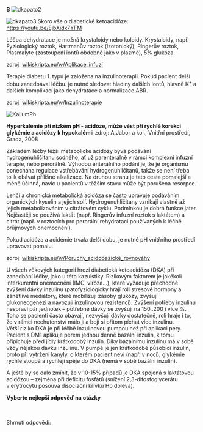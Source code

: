 
<div class="w3-row">
<div class="w3-half">


<bdl-tabs idlist="patogeneze,krystaloidy,inzulin,kalemie,ABR,ketoacidoza,ketoacidoza2" 
  titlelist="Patogeneze,Léčba dehydratace,Léčba hyperglykémie,Léčba kalémie,Léčba poruchy ABR,Ketoacidóza,DKA 2"></bdl-tabs>
<div class="w3-sand w3-large w3-padding w3-margin">  
<div id="patogeneze">

**B**
![dkapato2](dkapato2.png)

![dkapato3](dkapato3.png)
Skoro vše o diabetické ketoacidóze: https://youtu.be/EjbXidx7YFM

</div>
<div id="krystaloidy">
Léčba dehydratace je možná krystaloidy nebo koloidy. Krystaloidy, např. Fyziologický roztok, Hartmanův roztok (izotonický), Ringerův roztok, Plasmalyte (zastoupení iontů obdobné jako v plazmě), 5% glukóza. 

zdroj: <a href="https://www.wikiskripta.eu/w/Aplikace_infuz%C3%AD#Krystaloidy" target="_blank">wikiskripta.eu/w/Aplikace_infuzí</a>

</div>
<div id="inzulin">
Terapie diabetu 1. typu je založena na inzulinoterapii. Pokud pacient delší dobu zanedbával léčbu. je nutné sledovat hladiny dalších iontů, hlavně K<sup>+</sup> a dalších komplikací jako dehydratace a normalizace ABR.

zdroj: <a href="https://www.wikiskripta.eu/w/Inzulinoterapie" target="_blank">wikiskripta.eu/w/Inzulinoterapie</a>

</div>
<!--div id="glykemie">
Pokles glykémie musí být postupný – 2,5-4,5 mmol/L za hodinu maximálně!!! Jde o to aby se předešlo rozvoji mozkového edému. Nutná je i pravidelná monitorace iontů – ze začátku i několikrát denně, aby se preventoval shift do hypokalémie. Infuze inzulinu musí být následně při dostatečném poklesu glykémie a kália doplněny i infuze iontů – viz. níže. Cílová glykémie (tj. normální hodnoty) by měla být dosažena postupně během 24 – 48 hodin.
</div-->
<div id="kalemie">

![KaliumPh](KaliumPh.png)

**Hyperkalémie při nízkém pH - acidóze, může vést při rychlé korekci glykémie a acidózy k hypokalémii**
zdroj: A.Jabor a kol., Vnitřní prostředí, Grada, 2008
<!--
Při nízké kalémii se zahajuje podávání inzulinu až po doplnění hladiny kalia k hodnotám, která se blíží dolní hranici referenčních hodnot (tj. ~ 3,8 mmol/L)

ATB – nejprve empiricky, poté dle citlivosti.

Náhrada iontů: zejména K+ - administrovat opatrně, protože inzulin navodí přesun (shift) K+ do buněk – dle EKG má vstupně změny, které souvisí s vysokou hladinou K+ extracelulárně! Vyčkat normalizace hladin a normalizace EKG – na něm vysoké hrotnaté T (Eiffel tower tvar), i když není přítomna bradykardie…. Může být dáno i lehkou teplotou a hypotenzí! Následně substituovat a zabránit hypokalémii, která má také kardiovaskulární rizika!-->
</div>
<div id="ABR">
Základem léčby těžší metabolické acidózy bývá podávání hydrogenuhličitanu sodného, ať už parenterálně v rámci komplexní infuzní terapie, nebo perorálně. Výhodou enterálního podání je, že je organismu ponechána regulace vstřebávání hydrogenuhličitanů, takže se není třeba tolik obávat přílišné alkalizace. Na druhou stranu je tato cesta pomalejší a méně účinná, navíc u pacientů v těžším stavu může být porušena resorpce.

Lehčí a chronická metabolická acidóza se často upravuje podáváním organických kyselin a jejich solí. Hydrogenuhličitany vznikají vlastně až jejich metabolizováním v citrátovém cyklu. Podmínkou je dobrá funkce jater. Nejčastěji se používá laktát (např. Ringerův infuzní roztok s laktátem) a citrát (např. v roztocích pro perorální rehydrataci používaných k léčbě průjmových onemocnění).

Pokud acidóza a acidémie trvala delší dobu, je nutné pH vnitřního prostředí upravovat pomalu. 

zdroj: <a href="https://www.wikiskripta.eu/w/Poruchy_acidobazick%C3%A9_rovnov%C3%A1hy" target="_blank">wikiskripta.eu/w/Poruchy_acidobazické_rovnováhy</a>
<!--Management ABR poruchy: podávání inzulinu s i.v. tekutinami a náhradou elektrolytů a udržováním jejich normálních hodnot povede k postupnému snížení prodkce ketolátek a stabilizaci glykémie a utilizaci glukózy, což navodí i postupnou korekci metabolické acidózy. ASTRUP by se měl provádět alespoň á 6 hodin do normalizace – ideálně arteriální.

Přechod na s.c. inzulin – poučit pacientku, musí režim dodržovat, aby se zabránilo opětovné komplikaci DKA, nutnost sledovat pacientku u diabetologa. Nutno glykémie pravidelně měřit nalačno před jídlem a vysledovat ideální dávky inzulinu, které povedou u pacientky s normalizaci hodnot glykémií. Zvážení kontinuální monitorace pomocí čipu – glukózového senzoru (dnes má na něj nárok každý pacient s DM 1. typu). Pacientka poté může být propuštěna do péče ošetřujícího diabetologa.

Ještě pár poznámek ke kazuistice, které lze studentům pro zajímavost zmínit:

Dříve byla DKA denním chlebem intenzivistů, u DM 1 to byla velmi častá akutní komplikace. S rutinním rozšířením glukometrů pro selfmonitoring její výskyt rapidně klesnul. Další pokles je díky rozšíření glukózových senzorů.

Stále vídáme DKA při primomanifestaci DM1 u dětí. U dospělých moc ne, mají dlouho zachovalou zbytkovou sekreci inzulinu, DM1 se rozvíjí zvolna a manifestuje bez DKA.-->
</div>
<div id="ketoacidoza">
U všech věkových kategorií hrozí diabetická ketoacidóza (DKA) při zanedbání léčby, jako u této kazuistiky. Rizikovým faktorem je jakékoli interkurentní onemocnění (IMC, viróza…), které vyžaduje přechodné zvýšení dávky inzulinu (patofyziologicky hrají roli stresové hormony a zánětlivé mediátory, které mobilizují zásoby glukózy, zvyšují glukoneogenezi a navozují inzulinovou rezistenci). Zvýšení potřeby inzulinu nespraví pár jednotek – potřebné dávky se zvyšují na 150..200 i více %. Toho se pacienti často obávají, nezvyšují dávky dostatečně, roli hraje i to, že v rámci nechutenství málo jí a bojí si přitom píchat více inzulinu.
</div>
<div id="ketoacidoza2">
Větší riziko DKA je při léčbě inzulinovou pumpou než při aplikaci pery. Pacient s DM1 aplikuje perem jednou denně bazální inzulin, k tomu připichuje před jídly krátkodobý inzulin. Díky bazálnímu inzulinu má v sobě vždy nějakou dávku inzulinu. V pumpě je jen krátkodobě působící inzulin, proto při vytržení kanyly, o kterém pacient neví (např. v noci), glykémie rychle stoupá a rychleji spěje do DKA (nemá v sobě bazální inzulin).

A ještě by se dalo zmínit, že v 10-15% případů je DKA spojená s laktátovou acidózou – zejména při deficitu fosfátů (snížení 2,3-difosfoglycerátu v erytrocytu posouvá disociační křivku Hb doleva).
</div>






</div>

</div>
<div class="w3-half w3-padding w3-large">

**Vyberte nejlepší odpověď na otázky**
<bdl-quizx id="q20" type="choice2" 
          question="4.1 Infuze krystaloidů v rámci léčby diabetické ketoacidózy:" 
          answers="B. je ze začátku agresivní, isotonickými roztoky ke korekci dehydratace a k obnovení i.v. objemu|A. je ze začátku agresivní, hyperosmolárními roztoky ke korekci dehydratace a k obnovení i.v. objemu|C. se ze začátku se nepoužívá, důležitá je okamžitá bolusová aplikace inzulinu ke korekci hyperglykémie" 
          correctoptions="true|false|false" 
          explanations="ano|ne|ne" 
          buttontitle="zkontrolovat odpověď" ></bdl-quizx>
<bdl-quizx id="q21" type="choice2" 
          question="4.2 Ke snížení hyperglykémie a nastartování utilizace glukózy:" 
          answers="D. zahájíme kontinuální infuzi inzulinu|A. zahájíme kontinuální infuzi kortizolu|B. zahájíme kontinuální infuzi glukagonu|C. zahájíme kontinuální infuzi IGF-1 hormonu (insulin-like Growth factor hormone)" 
          correctoptions="true|false|false|false" 
          explanations="ano|ne|ne|ne" 
          buttontitle="zkontrolovat odpověď" ></bdl-quizx>      
<bdl-quizx id="q22" type="choice2" 
          question="4.3 Rychlost poklesu glykémie:" 
          answers="A. nezáleží na tom, je potřeba snižovat co nejrychleji, pacient je v kómatu, hrozí exitus|B. musí být pomalá - max. 2,5 - 4,5 mmol/L za hodinu" 
          correctoptions="false|true" 
          explanations="ne|ano" 
          buttontitle="zkontrolovat odpověď" ></bdl-quizx>
<bdl-quizx id="q23" type="choice" 
          question="4.4 Proč musí být rychlost snižování glykémie pomalá?" 
          answers="A. aby se rychlou změnou osmolarity vnitřního prostředí nezpůsobil mozkový edém|B. aby nedošlo k rychlému rozvoji těžké hypokálémie|C. aby se extracelulárně v krvi zachoval dostatečný energetický pool pro životně důležité orgány" 
          correctoptions="true|true|false" 
          explanations="ano|ano|ne" 
          buttontitle="zkontrolovat odpověď" ></bdl-quizx>          
<bdl-quizx id="q24" type="choice" 
          question="4.5 Inzulin při hyperglykémii v rámci DKA navodí:" 
          answers="A. přesun kalia do buněk|C. přesun glukózy do buněk|D. přesun H<sup>+</sup> do buněk|B. přesun glukózy z buněk, která je k dispozici pro životně důležité orgány" 
          correctoptions="true|true|false|false" 
          explanations="ano|ano|ne|ne" 
          buttontitle="zkontrolovat odpověď" ></bdl-quizx> 
<bdl-quizx id="q25" type="choice2" 
          question="4.6 DKA je častější komplikací u diabetes mellitus typu:" 
          answers="A. I|B. II" 
          correctoptions="true|false" 
          explanations="ano|ne" 
          buttontitle="zkontrolovat odpověď"></bdl-quizx>          

<bdl-quizx id="q26" type="choice" 
          question="4.7 Hladinu glykémie přímo ovlivňuje:" 
          answers="inzulin|glukagon|růstový hormon|katecholaminy|hormony štítné žlázy|aldosteron|glukokortikoidy|melatonin|leptin" 
          correctoptions="true|true|true|true|true|false|true|false|true" 
          explanations="ano|ano|ano|ano|ano|ne|ano|ne|ano" 
          buttontitle="zkontrolovat odpověď"></bdl-quizx>     
<bdl-quizx id="q27" type="choice2" 
          question="4.8 Může být DKA doprovázena laktátovou acidózou?" 
          answers="A. ano může|B. ne nemůže" 
          correctoptions="true|false" 
          explanations="ano|ne" 
          buttontitle="zkontrolovat odpověď"></bdl-quizx>
<bdl-quiz-summary id="qs">
  Shrnutí odpovědí:
</bdl-quiz-summary>             
<bdl-quiz-control ids="q20,q21,q22,q23,q24,q25,q26,q27,qs"></bdl-quiz-control>

</div>
</div>
